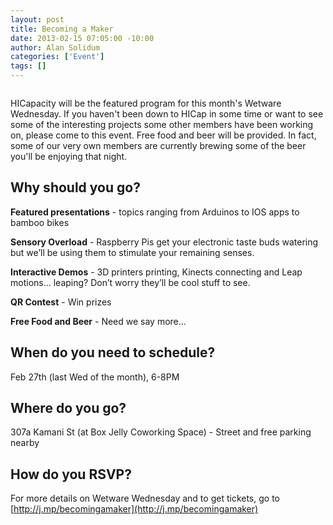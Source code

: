 ```yaml
--- 
layout: post
title: Becoming a Maker
date: 2013-02-15 07:05:00 -10:00
author: Alan Solidum
categories: ['Event']
tags: []
---
```

<a href="http://imgur.com/t8jKCFt"><img src="http://i.imgur.com/t8jKCFt.jpg" alt="" title="Hosted by imgur.com" /></a>

HICapacity will be the featured program for this month's Wetware Wednesday.  If you haven't been down to HICap in some time or want to see some of the interesting projects some other members have been working on, please come to this event.  Free food and beer will be provided.  In fact, some of our very own members are currently brewing some of the beer you'll be enjoying that night.

## Why should you go? ##

__Featured presentations__ - topics ranging from Arduinos to IOS apps to bamboo bikes

__Sensory Overload__ - Raspberry Pis get your electronic taste buds watering but we’ll be using them to stimulate your remaining senses.

__Interactive Demos__ - 3D printers printing, Kinects connecting and Leap motions... leaping? Don’t worry they’ll be cool stuff to see.

__QR Contest__ - Win prizes

__Free Food and Beer__ - Need we say more... 

## When do you need to schedule? ##
Feb 27th (last Wed of the month), 6-8PM

## Where do you go? ##
307a Kamani St (at Box Jelly Coworking Space) - Street and free parking nearby

## How do you RSVP? ##

For more details on Wetware Wednesday and to get tickets, go to [http://j.mp/becomingamaker](http://j.mp/becomingamaker)
